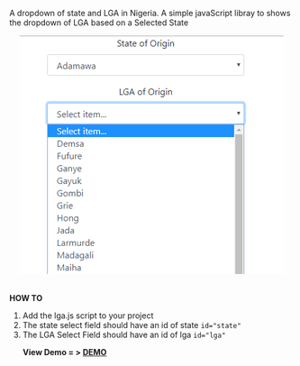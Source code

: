 A dropdown of state and LGA in Nigeria.
A simple javaScript libray to shows the dropdown of LGA based on a Selected State
<br><center><img src="img/eg.png"></center><br>

<b>HOW TO</b>
<ol>
<li>Add the lga.js script to your project</li>
<li> The state select field should have an id of state <code>id="state"</code></li>
<li>The LGA Select Field should have an id of lga <code>id="lga"</code></li>

<b>View Demo = > </a>
<a href="https://ekpangmichael.github.io/state-LGA-NG/" target="_blank">DEMO</a>

